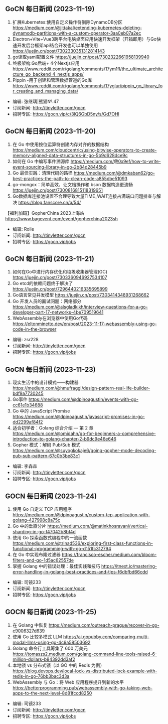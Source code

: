 ## GoCN 每日新闻 (2023-11-19)

1. 扩展Kubernetes:使用自定义操作符删除DynamoDB分区 https://medium.com/@jittakal/extending-kubernetes-deleting-dynamodb-partitions-with-a-custom-operator-3aa0eb07a2ec
2. Electron+Vite+Vue3跨平台电脑桌面应用快速开发框架（开箱即用）与Go快速开发后台框架api结合开发也可以单独使用 https://juejin.cn/post/7302330351312814143
3. go读取yaml配置文件 https://juejin.cn/post/7302322661958139940
4. 终极架构:Go后端+ 4个Nextjs应用 https://www.reddit.com/r/golang/comments/17ym1fl/the_ultimate_architecture_go_backend_4_nextjs_apps/
5. Pippin -用于创建和管理数据管道的Go库 https://www.reddit.com/r/golang/comments/17yglur/pippin_go_library_for_creating_and_managing_data/

- 编辑: 张继瑀|熊猫№.47
- 订阅新闻:  http://tinyletter.com/gocn
- 招聘专区: https://gocn.vip/c/3lQ6GbD5ny/s/Gd7OHl

## GoCN 每日新闻 (2023-11-20)

1. 在 Go 中使用按位运算符创建内存对齐的数据结构  https://medium.com/cloudcentric/using-bitwise-operators-to-create-memory-aligned-data-structures-in-go-5b9d628dce9c
2. 如何在 Go 中编写事件溯源库 https://medium.com/@0x9ef/how-to-write-event-sourcing-library-in-go-2b84d28445b9
3. Go 最佳实践：清理代码的路径 https://medium.com/@dmkaban62/go-best-practices-the-path-to-clean-code-a855dbe51093
4. go-mongox：简单高效，让文档操作和 bson 数据构造更流畅 https://juejin.cn/post/7300816815118319651
5. Go数据库连接池设置不合理导致大量TIME_WAIT连接占满端口问题排查与解决 https://blog.fanscore.cn/a/54/

【福利加码】GopherChina 2023上海站 https://www.bagevent.com/event/gopherchina2023sh

- 编辑: Rolle
- 订阅新闻: http://tinyletter.com/gocn
- 招聘专区: https://gocn.vip/jobs

## GoCN 每日新闻 (2023-11-21)

1. 如何在Go中进行内存优化和垃圾收集器管理(GC) https://juejin.cn/post/7303360946927534107
2. Go etcd的依赖问题终于解决了 https://juejin.cn/post/7296440216335695899
3. Go语言常见并发模型  https://juejin.cn/post/7303414348931268662
4. Go 开发人员的面试问题：网络部分 https://medium.com/@alsgladkikh/interview-questions-for-a-go-developer-part-17-networks-4be709519641
5. WebAssembly在浏览器中使用Go代码 https://eltonminetto.dev/en/post/2023-11-17-webassembly-using-go-code-in-the-browser

- 编辑: zsr228
- 订阅新闻: http://tinyletter.com/gocn
- 招聘专区: https://gocn.vip/jobs


## GoCN 每日新闻 (2023-11-23)

1. 现实生活中的设计模式——构建器 https://medium.com/@hmufraggi/design-pattern-real-life-builder-bdf9a7730245
2. Go事件 https://medium.com/@dpinoagustin/events-with-go-cc61e1b34688
3. Go 中的 JavaScript Promise https://medium.com/@dpinoagustin/javascript-promises-in-go-dd2299af84f2
4. 适合初学者：Golang 综合介绍 — 第 2 章 https://medium.com/@omidahn/go-for-beginners-a-comprehensive-introduction-to-golang-chapter-2-b9dc9e46e646
5. Gopher 模式：解码 Pub/Sub 模式 https://medium.com/@suyogkokaje6/going-gopher-mode-decoding-pub-sub-pattern-67c0b3be83c1

- 编辑: 李森森
- 订阅新闻: http://tinyletter.com/gocn
- 招聘专区: https://gocn.vip/jobs 


## GOCN 每日新闻 (2023-11-24)
1. 使用 Go 自定义 TCP 应用程序 https://medium.com/@dpinoagustin/custom-tcp-application-with-golang-427998c8a75c
2. Go 中的垂直分片 https://medium.com/@matinkhosravani/vertical-sharding-in-go-f47042b8bf4d
3. 使用 Go 探索函数式编程中的一流函数 https://medium.com/@trinad536/exploring-first-class-functions-in-functional-programming-with-go-d151fc312794
4. 在 Go 中实现布隆过滤器 https://francisco-escher.medium.com/bloom-filters-and-go-1d5ac62557de
5. 掌握 Golang 中的错误处理：最佳实践和技巧 https://itnext.io/mastering-error-handling-in-golang-best-practices-and-tips-f6dbfbd66cdd

- 编辑: 司镜233
- 订阅新闻: http://tinyletter.com/gocn
- 招聘专区: https://gocn.vip/jobs


## GOCN 每日新闻 (2023-11-25)
1. 在 Golang 中恢复 https://medium.com/outreach-prague/recover-in-go-c9006327d639
2. 使用 Go 比较多模式 LLM https://ai.gopubby.com/comparing-multi-modal-llms-using-go-4c9a58503692
3. Golang 命令行工具筹集了 600 万美元 https://tomaszs2.medium.com/golang-command-line-tools-raised-6-million-dollars-b84392dd3af2
4. 本地锁 vs 分布式锁（以 GO 中的 Redis 为例） https://blog.devops.dev/local-lock-vs-distributed-lock-example-with-redis-in-go-76bb3bac3d3a
5. WebAssembly 与 Go：将 Web 应用程序提升到新的水平 https://betterprogramming.pub/webassembly-with-go-taking-web-apps-to-the-next-level-8d81fccd8250

- 编辑: 司镜233
- 订阅新闻: http://tinyletter.com/gocn
- 招聘专区: https://gocn.vip/jobs 
